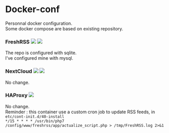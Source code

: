 # Docker-conf
Personnal docker configuration.  
Some docker compose are based on existing repository.


### FreshRSS [![][freshrss badge d]][freshrss docker] [![][freshrss badge g]][freshrss github] 
The repo is configured with sqlite.  
I've configured mine with mysql.

### NextCloud [![][nextcloud badge d]][nextcloud docker] [![][nextcloud badge g]][nextcloud github] 
No change.

### HAProxy [![][haproxy badge g]][haproxy github] 
No change.  
Reminder : this container use a custom cron job to update RSS feeds, in ``etc/cont-init.d/40-install``  
``*/15 * * * * /usr/bin/php7 /config/www/freshrss/app/actualize_script.php > /tmp/FreshRSS.log 2>&1``



[freshrss badge d]: https://img.shields.io/badge/FreshRSS-Docker-blue.svg
[freshrss badge g]: https://img.shields.io/badge/FreshRSS-Github-brightgreen.svg
[freshrss docker]: https://hub.docker.com/r/linuxserver/freshrss/
[freshrss github]: https://github.com/linuxserver/docker-freshrss

[nextcloud badge d]: https://img.shields.io/badge/NextCloud-Docker-blue.svg
[nextcloud badge g]: https://img.shields.io/badge/NextCloud-Github-brightgreen.svg
[nextcloud docker]: https://hub.docker.com/r/indiehosters/nextcloud/
[nextcloud github]: https://github.com/indiehosters/nextcloud

[haproxy badge g]: https://img.shields.io/badge/HAProxy-Github-brightgreen.svg
[haproxy github]: https://github.com/indiehosters/haproxy
